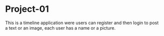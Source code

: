 # Project-01
This is a timeline application were users can register and then login to post a text or an image, each user has a name or a picture.
